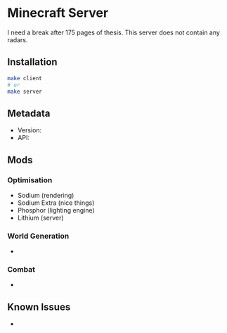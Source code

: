 # Minecraft Server

I need a break after 175 pages of thesis.  This server does not contain any radars.

## Installation

```bash
make client
# or
make server
```

## Metadata
- Version:
- API:

## Mods

### Optimisation
- Sodium (rendering)
- Sodium Extra (nice things)
- Phosphor (lighting engine)
- Lithium (server)

### World Generation
-

### Combat
-

## Known Issues
-
